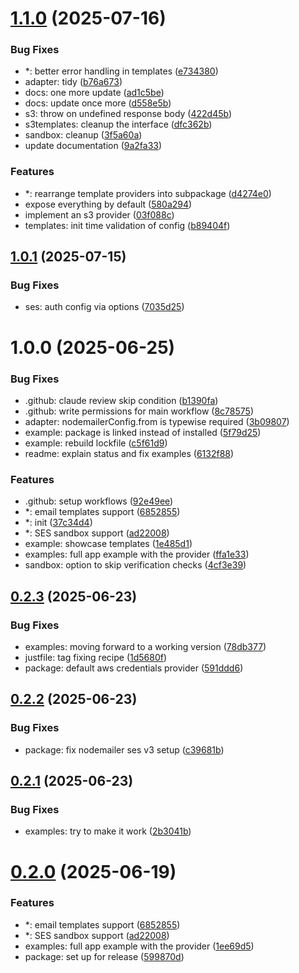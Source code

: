 # [1.1.0](https://github.com/bkosm/medusa-notification-ses/compare/v1.0.1...v1.1.0) (2025-07-16)


### Bug Fixes

* *: better error handling in templates ([e734380](https://github.com/bkosm/medusa-notification-ses/commit/e734380c4c3fb741a86f85ef1ce5b266678d6db3))
* adapter: tidy ([b76a673](https://github.com/bkosm/medusa-notification-ses/commit/b76a673ca72a6ccc37b93e828e771efe409a6e8a))
* docs: one more update ([ad1c5be](https://github.com/bkosm/medusa-notification-ses/commit/ad1c5beccb1f9dd958a67ec9914745b72a363fb5))
* docs: update once more ([d558e5b](https://github.com/bkosm/medusa-notification-ses/commit/d558e5b0555725701f2c77a374098ee8ddf3d5a4))
* s3: throw on undefined response body ([422d45b](https://github.com/bkosm/medusa-notification-ses/commit/422d45baca147f8beb10a2d0e96f95183d753141))
* s3templates: cleanup the interface ([dfc362b](https://github.com/bkosm/medusa-notification-ses/commit/dfc362b4ef297d1c29dc6e896c79fe9e7f574747))
* sandbox: cleanup ([3f5a60a](https://github.com/bkosm/medusa-notification-ses/commit/3f5a60a83dc5cca970ccc4d993661217920799c2))
* update documentation ([9a2fa33](https://github.com/bkosm/medusa-notification-ses/commit/9a2fa33f0d0677b276c5b98816b1e5746c2f23c3))


### Features

* *: rearrange template providers into subpackage ([d4274e0](https://github.com/bkosm/medusa-notification-ses/commit/d4274e0cf0eea5fcb06ce5973699f63d50b31d9e))
* expose everything by default ([580a294](https://github.com/bkosm/medusa-notification-ses/commit/580a294422399cecfb916cbd2d8aece0ef3447d9))
* implement an s3 provider ([03f088c](https://github.com/bkosm/medusa-notification-ses/commit/03f088ce823230e24aa45d7a30d32cdee3f9f588))
* templates: init time validation of config ([b89404f](https://github.com/bkosm/medusa-notification-ses/commit/b89404f85fe15be2b57e2a745e3aa0ff1e89abe9))

## [1.0.1](https://github.com/bkosm/medusa-notification-ses/compare/v1.0.0...v1.0.1) (2025-07-15)


### Bug Fixes

* ses: auth config via options ([7035d25](https://github.com/bkosm/medusa-notification-ses/commit/7035d258373294354054fb596e4796631a03160f))

# 1.0.0 (2025-06-25)


### Bug Fixes

* .github: claude review skip condition ([b1390fa](https://github.com/bkosm/medusa-notification-ses/commit/b1390faf86bb439e316650df2d6ba8d6ef0ef9e3))
* .github: write permissions for main workflow ([8c78575](https://github.com/bkosm/medusa-notification-ses/commit/8c7857576e55fe54fa3185163559e3e0bebfd7ac))
* adapter: nodemailerConfig.from is typewise required ([3b09807](https://github.com/bkosm/medusa-notification-ses/commit/3b09807f97d79b1d112b0ea9d1af4d4a67d55167))
* example: package is linked instead of installed ([5f79d25](https://github.com/bkosm/medusa-notification-ses/commit/5f79d2586ab74769613304672537c6edff682ef0))
* example: rebuild lockfile ([c5f61d9](https://github.com/bkosm/medusa-notification-ses/commit/c5f61d90f5b06fe26f2d07ff0fa96d32075a5042))
* readme: explain status and fix examples ([6132f88](https://github.com/bkosm/medusa-notification-ses/commit/6132f88a2458e4d1def965ba5ea5548fa596b999))


### Features

* .github: setup workflows ([92e49ee](https://github.com/bkosm/medusa-notification-ses/commit/92e49ee61773c40bf4c3eefc845f202774b0f22b))
* *: email templates support ([6852855](https://github.com/bkosm/medusa-notification-ses/commit/68528554be7905b4fd02d44989e1ae01e757c93b))
* *: init ([37c34d4](https://github.com/bkosm/medusa-notification-ses/commit/37c34d444921926a9c919e40fc3a714778260592))
* *: SES sandbox support ([ad22008](https://github.com/bkosm/medusa-notification-ses/commit/ad2200830203ef0cefd65f663c401de2d6967c4d))
* example: showcase templates ([1e485d1](https://github.com/bkosm/medusa-notification-ses/commit/1e485d1627494aeb1523e22df0d30e2ec2592819))
* examples: full app example with the provider ([ffa1e33](https://github.com/bkosm/medusa-notification-ses/commit/ffa1e33ff06dc8728b36c390786d127a811fb62f))
* sandbox: option to skip verification checks ([4cf3e39](https://github.com/bkosm/medusa-notification-ses/commit/4cf3e398d4c684529728550e8b2ea7f4fa397903))

## [0.2.3](https://github.com/bkosm/medusa-notification-ses/compare/v0.2.2...v0.2.3) (2025-06-23)


### Bug Fixes

* examples: moving forward to a working version ([78db377](https://github.com/bkosm/medusa-notification-ses/commit/78db377428f15bd6b6509c423d04a8c717ad15eb))
* justfile: tag fixing recipe ([1d5680f](https://github.com/bkosm/medusa-notification-ses/commit/1d5680f67b8897d58728f171e8a32d438dd4e537))
* package: default aws credentials provider ([591ddd6](https://github.com/bkosm/medusa-notification-ses/commit/591ddd66ae425c2bcfe816525342d2db626c9a44))

## [0.2.2](https://github.com/bkosm/medusa-notification-ses/compare/v0.2.1...v0.2.2) (2025-06-23)


### Bug Fixes

* package: fix nodemailer ses v3 setup ([c39681b](https://github.com/bkosm/medusa-notification-ses/commit/c39681ba72d5fb67e3aa0fd5b246b5baafcd7992))

## [0.2.1](https://github.com/bkosm/medusa-notification-ses/compare/v0.2.0...v0.2.1) (2025-06-23)


### Bug Fixes

* examples: try to make it work ([2b3041b](https://github.com/bkosm/medusa-notification-ses/commit/2b3041b2b5271e9d4612f5404ade56dab00b04c4))

# [0.2.0](https://github.com/bkosm/medusa-notification-ses/compare/v0.1.0...v0.2.0) (2025-06-19)


### Features

* *: email templates support ([6852855](https://github.com/bkosm/medusa-notification-ses/commit/68528554be7905b4fd02d44989e1ae01e757c93b))
* *: SES sandbox support ([ad22008](https://github.com/bkosm/medusa-notification-ses/commit/ad2200830203ef0cefd65f663c401de2d6967c4d))
* examples: full app example with the provider ([1ee69d5](https://github.com/bkosm/medusa-notification-ses/commit/1ee69d5da163e8cfd3f57988497a5fdf22574295))
* package: set up for release ([599870d](https://github.com/bkosm/medusa-notification-ses/commit/599870d8e352c19087541249738b2213248b8b64))

